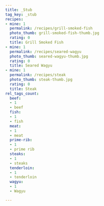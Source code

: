 ```yaml
---
title: _Stub
tag_key: _stub
recipes:
- mine: 1
  permalink: /recipes/grill-smoked-fish
  photo_thumb: grill-smoked-fish-thumb.jpg
  rating: 0
  title: Grill Smoked Fish
- mine: 1
  permalink: /recipes/seared-wagyu
  photo_thumb: seared-wagyu-thumb.jpg
  rating: 0
  title: Seared Wagyu
- mine: 1
  permalink: /recipes/steak
  photo_thumb: steak-thumb.jpg
  rating: 0
  title: Steak
rel_tags_count:
  beef:
  - 1
  - beef
  fish:
  - 1
  - fish
  meat:
  - 1
  - meat
  prime-rib:
  - 1
  - prime rib
  steaks:
  - 1
  - steaks
  tenderloin:
  - 1
  - tenderloin
  wagyu:
  - 1
  - Wagyu

---
```

